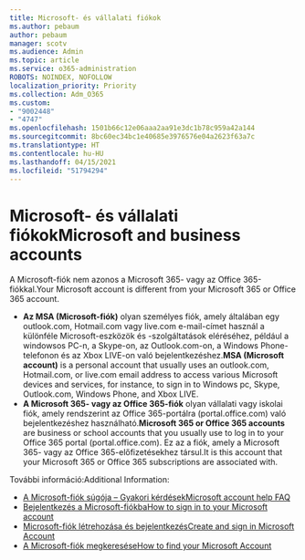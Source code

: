 ```yaml
---
title: Microsoft- és vállalati fiókok
ms.author: pebaum
author: pebaum
manager: scotv
ms.audience: Admin
ms.topic: article
ms.service: o365-administration
ROBOTS: NOINDEX, NOFOLLOW
localization_priority: Priority
ms.collection: Adm_O365
ms.custom:
- "9002448"
- "4747"
ms.openlocfilehash: 1501b66c12e06aaa2aa91e3dc1b78c959a42a144
ms.sourcegitcommit: 8bc60ec34bc1e40685e3976576e04a2623f63a7c
ms.translationtype: HT
ms.contentlocale: hu-HU
ms.lasthandoff: 04/15/2021
ms.locfileid: "51794294"
---
```

# <a name="microsoft-and-business-accounts"></a><span data-ttu-id="87dfe-102">Microsoft- és vállalati fiókok</span><span class="sxs-lookup"><span data-stu-id="87dfe-102">Microsoft and business accounts</span></span>

<span data-ttu-id="87dfe-103">A Microsoft-fiók nem azonos a Microsoft 365- vagy az Office 365-fiókkal.</span><span class="sxs-lookup"><span data-stu-id="87dfe-103">Your Microsoft account is different from your Microsoft 365 or Office 365 account.</span></span>

- <span data-ttu-id="87dfe-104">**Az MSA (Microsoft-fiók)** olyan személyes fiók, amely általában egy outlook.com, Hotmail.com vagy live.com e-mail-címet használ a különféle Microsoft-eszközök és -szolgáltatások eléréséhez, például a windowsos PC-n, a Skype-on, az Outlook.com-on, a Windows Phone-telefonon és az Xbox LIVE-on való bejelentkezéshez.</span><span class="sxs-lookup"><span data-stu-id="87dfe-104">**MSA (Microsoft account)** is a personal account that usually uses an outlook.com, Hotmail.com, or live.com email address to access various Microsoft devices and services, for instance, to sign in to Windows pc, Skype, Outlook.com, Windows Phone, and Xbox LIVE.</span></span>
- <span data-ttu-id="87dfe-105">**A Microsoft 365- vagy az Office 365-fiók** olyan vállalati vagy iskolai fiók, amely rendszerint az Office 365-portálra (portal.office.com) való bejelentkezéshez használható.</span><span class="sxs-lookup"><span data-stu-id="87dfe-105">**Microsoft 365 or Office 365 accounts** are business or school accounts that you usually use to log in to your Office 365 portal (portal.office.com).</span></span> <span data-ttu-id="87dfe-106">Ez az a fiók, amely a Microsoft 365- vagy az Office 365-előfizetésekhez társul.</span><span class="sxs-lookup"><span data-stu-id="87dfe-106">It is this account that your Microsoft 365 or Office 365 subscriptions are associated with.</span></span>

<span data-ttu-id="87dfe-107">További információ:</span><span class="sxs-lookup"><span data-stu-id="87dfe-107">Additional Information:</span></span>

- [<span data-ttu-id="87dfe-108">A Microsoft-fiók súgója – Gyakori kérdések</span><span class="sxs-lookup"><span data-stu-id="87dfe-108">Microsoft account help FAQ</span></span>](https://support.microsoft.com/hub/4294457/microsoft-account-help) 
- [<span data-ttu-id="87dfe-109">Bejelentkezés a Microsoft-fiókba</span><span class="sxs-lookup"><span data-stu-id="87dfe-109">How to sign in to your Microsoft account</span></span>](https://support.microsoft.com/help/4028195/microsoft-account-how-to-sign-in)
- [<span data-ttu-id="87dfe-110">Microsoft-fiók létrehozása és bejelentkezés</span><span class="sxs-lookup"><span data-stu-id="87dfe-110">Create and sign in Microsoft Account</span></span>](https://account.microsoft.com/account)
- [<span data-ttu-id="87dfe-111">A Microsoft-fiók megkeresése</span><span class="sxs-lookup"><span data-stu-id="87dfe-111">How to find your Microsoft Account</span></span>](https://support.microsoft.com/help/13811/microsoft-account-how-to-find)
